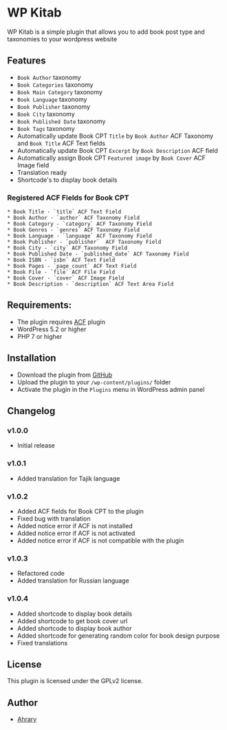 # WP Kitab
WP Kitab is a simple plugin that allows you to add book post type and taxonomies to your wordpress website


## Features
- `Book Author` taxonomy
- `Book Categories` taxonomy
- `Book Main Category` taxonomy
- `Book Language` taxonomy
- `Book Publisher` taxonomy
- `Book City` taxonomy
- `Book Published Date` taxonomy
- `Book Tags` taxonomy
- Automatically update Book CPT `Title` by `Book Author` ACF Taxonomy and `Book Title` ACF Text fields
- Automatically update Book CPT `Excerpt` by `Book Description` ACF field
- Automatically assign Book CPT `Featured image` by `Book Cover` ACF Image field
- Translation ready
- Shortcode's to display book details


### Registered ACF Fields for Book CPT
    * Book Title - `title` ACF Text Field
    * Book Author - `author` ACF Taxonomy Field
    * Book Category - `category` ACF Taxonomy Field
    * Book Genres - `genres` ACF Taxonomy Field
    * Book Language - `language` ACF Taxonomy Field
    * Book Publisher - `publisher`  ACF Taxonomy Field
    * Book City - `city` ACF Taxonomy Field
    * Book Published Date - `published_date` ACF Taxonomy Field
    * Book ISBN - `isbn` ACF Text Field
    * Book Pages - `page_count` ACF Text Field
    * Book File - `file` ACF File Field
    * Book Cover - `cover` ACF Image Field
    * Book Description - `description` ACF Text Area Field


## Requirements:
- The plugin requires [ACF](https://www.advancedcustomfields.com) plugin
- WordPress 5.2 or higher
- PHP 7 or higher


## Installation
- Download the plugin from [GitHub](https://github.com/Ahrary/wp-kitab)
- Upload the plugin to your `/wp-content/plugins/` folder
- Activate the plugin in the `Plugins` menu in WordPress admin panel


## Changelog
### v1.0.0
- Initial release

### v1.0.1
- Added translation for Tajik language

### v1.0.2
- Added ACF fields for Book CPT to the plugin
- Fixed bug with translation
- Added notice error if ACF is not installed
- Added notice error if ACF is not activated
- Added notice error if ACF is not compatible with the plugin

### v1.0.3
- Refactored code
- Added translation for Russian language

### v1.0.4
- Added shortcode to display book details
- Added shortcode to get book cover url
- Added shortcode to display book author
- Added shortcode for generating random color for book design purpose
- Fixed translations

## License
This plugin is licensed under the GPLv2 license.


## Author
- [Ahrary](https://github.com/Ahrary)

